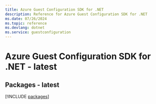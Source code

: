 ```yaml
---
title: Azure Guest Configuration SDK for .NET
description: Reference for Azure Guest Configuration SDK for .NET
ms.date: 07/26/2024
ms.topic: reference
ms.devlang: dotnet
ms.service: guestconfiguration
---
```

# Azure Guest Configuration SDK for .NET - latest
## Packages - latest
[!INCLUDE [packages](guest-configuration-index.md)]
